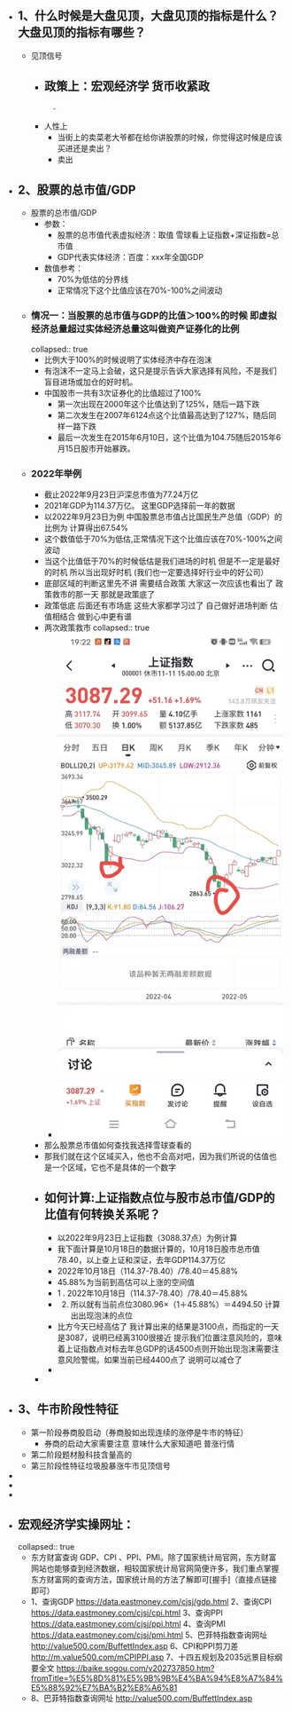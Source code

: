 - ## 1、什么时候是大盘见顶，大盘见顶的指标是什么？大盘见顶的指标有哪些？
	- 见顶信号
		- 政策上：宏观经济学  货币收紧政
			-
				-
		- 人性上
			- 当街上的卖菜老大爷都在给你讲股票的时候，你觉得这时候是应该买进还是卖出？
			- 卖出
- ## 2、股票的总市值/GDP
	- 股票的总市值/GDP
		- 参数：
			- 股票的总市值代表虚拟经济：取值 雪球看上证指数+深证指数=总市值
			- GDP代表实体经济：百度：xxx年全国GDP
		- 数值参考：
			- 70%为低估的分界线
			- 正常情况下这个比值应该在70%-100%之间波动
	- ### 情况一：当股票的总市值与GDP的比值＞100%的时候 即虚拟经济总量超过实体经济总量这叫做资产证券化的比例
	  collapsed:: true
		- 比例大于100%的时候说明了实体经济中存在泡沫
		- 有泡沫不一定马上会破，这只是提示告诉大家选择有风险，不是我们盲目进场或加仓的好时机。
		- 中国股市一共有3次证券化的比值超过了100%
			- 第一次出现在2000年这个比值达到了125%，随后一路下跌
			- 第二次发生在2007年6124点这个比值最高达到了127%，随后同样一路下跌
			- 最后一次发生在2015年6月10日，这个比值为104.75随后2015年6月15日股市开始暴跌。
	- ### 2022年举例
		- 截止2022年9月23日沪深总市值为77.24万亿
		- 2021年GDP为114.37万亿。   这里GDP选择前一年的数据
		- 以2022年9月23日为例 中国股票总市值占比国民生产总值（GDP）的比例为  计算得出67.54%
		- 这个数值低于70%为低估,正常情况下这个比值应该在70%-100%之间波动
		- 当这个比值低于70%的时候低估是我们进场的时机  但是不一定是最好的时机 所以当出现好时机 (我们也一定要选择好行业中的好公司）
		- 底部区域的判断这里先不讲    需要结合政策   大家这一次应该也看出了   政策救市的那一天  那就是政策底了
		- 政策低底 后面还有市场底  这些大家都学习过了  自己做好进场判断   估值相结合  做到心中更有谱
		- 两次政策救市
		  collapsed:: true
			- ![image.png](../assets/image_1668258307348_0.png)
		- 那么股票总市值如何查找我选择雪球查看的
		- 那我们就在这个区域买入，他也不会高对吧，因为我们所说的估值也是一个区域，它也不是具体的一个数字
		- ## 如何计算:上证指数点位与股市总市值/GDP的比值有何转换关系呢？
			- 以2022年9月23日上证指数（3088.37点）为例计算
			- 我下面计算是10月18日的数据计算的，10月18日股市总市值78.40，以上查上证和深证，去年GDP114.37万亿
			- 2022年10月18日（114.37-78.40）/78.40＝45.88%
			- 45.88%为当前到高估可以上涨的空间值
			- 1 .   2022年10月18日（114.37-78.40）/78.40＝45.88%
			- 2.    所以就有当前点位3080.96×（1＋45.88%）＝4494.50  计算出出现泡沫的点位
			- 比方今天已经高估了   我计算出来的结果是3100点，而指定的一天是3087，说明已经离3100很接近  提示我们位置注意风险的，意味着上证指数点对标去年总GDP的话4500点则开始出现泡沫需要注意风险警惕。如果当前已经4400点了  说明可以减仓了
			-
		-
- ## 3、牛市阶段性特征
	- 第一阶段券商股启动（券商股如出现连续的涨停是牛市的特征）
		- 券商的启动大家需要注意  意味什么大家知道吧   普涨行情
	- 第二阶段题材股科技含量高的
	- 第三阶段性特征垃圾股暴涨牛市见顶信号
-
-
-
- ## 宏观经济学实操网址：
  collapsed:: true
	- 东方财富查询 GDP、CPI 、PPI、PMI。除了国家统计局官网，东方财富网站也能够查到经济数据，相较国家统计局官网简便许多，我们重点掌握东方财富网的查询方法，国家统计局的方法了解即可[握手]（直接点链接即可）
	- 1、查询GDP
	  https://data.eastmoney.com/cjsj/gdp.html
	  2、查询CPI
	  https://data.eastmoney.com/cjsj/cpi.html
	  3、查询PPI
	  https://data.eastmoney.com/cjsj/ppi.html
	  4、查询PMI
	  https://data.eastmoney.com/cjsj/pmi.html
	  5、巴菲特指数查询网址
	  http://value500.com/BuffettIndex.asp
	  6、CPI和PPI剪刀差
	  http://m.value500.com/mCPIPPI.asp
	  7、十四五规划及2035远景目标纲要全文
	  https://baike.sogou.com/v202737850.htm?fromTitle=%E5%8D%81%E5%9B%9B%E4%BA%94%E8%A7%84%E5%88%92%E7%BA%B2%E8%A6%81
	- 8、巴菲特指数查询网址
	  http://value500.com/BuffettIndex.asp